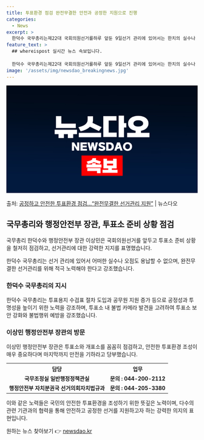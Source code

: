 ```yaml
---
title: 투표환경 점검 완전무결한 안전과 공정한 지원으로 진행
categories:
  - News
excerpt: >
  한덕수 국무총리는제22대 국회의원선거를하루 앞둔 9일선거 관리에 있어서는 한치의 실수나 오점이 있어서는 안되…
feature_text: >
  ## whereispost 실시간 뉴스 속보입니다.

  한덕수 국무총리는제22대 국회의원선거를하루 앞둔 9일선거 관리에 있어서는 한치의 실수나 오점이 있어서는 안되…
image: '/assets/img/newsdao_breakingnews.jpg'
---
```


![뉴스다오 속보](/assets/img/newsdao_breakingnews.jpg)

<p>출처: <a href="https://newsdao.kr/3556" rel="dofollow">공정하고 안전한 투표환경 점검…“완전무결한 선거관리 지원”</a> | 뉴스다오</p>

<h2 data-ke-size="size26">국무총리와 행정안전부 장관, 투표소 준비 상황 점검</h2>
국무총리 한덕수와 행정안전부 장관 이상민은 국회의원선거를 앞두고 투표소 준비 상황을 철저히 점검하고, 선거관리에 대한 강력한 지지를 표명했습니다.

<p data-ke-size="size16">한덕수 국무총리는 선거 관리에 있어서 어떠한 실수나 오점도 용납할 수 없으며, 완전무결한 선거관리를 위해 적극 노력해야 한다고 강조했습니다.</p>

<h3>한덕수 국무총리의 지시</h3>
한덕수 국무총리는 투표용지 수검표 절차 도입과 공무원 지원 증가 등으로 공정성과 투명성을 높이기 위한 노력을 강조하며, 투표소 내 불법 카메라 발견을 고려하여 투표소 보안 강화와 불법행위 예방을 강조했습니다.

<h3>이상민 행정안전부 장관의 방문</h3>
이상민 행정안전부 장관은 투표소와 개표소를 꼼꼼히 점검하고, 안전한 투표환경 조성이 매우 중요하다며 마지막까지 만전을 기하라고 당부했습니다.

<table>
	<tr>
		<th>담당</th>
		<th>업무</th>
	</tr>
	<tr>
		<td style="text-align: center; height: 17px;"><b>국무조정실 일반행정정책관실</b></td>
		<td style="text-align: center; height: 17px;"><b>문의 : 044-200-2112</b></td>
	</tr>
	<tr>
		<td style="text-align: center; height: 17px;"><b>행정안전부 자치분권국 선거의회자치법규과</b></td>
		<td style="text-align: center; height: 17px;"><b>문의 : 044-205-3380</b></td>
	</tr>
</table>

이와 같은 노력들은 국민의 안전한 투표환경을 조성하기 위한 뜻깊은 노력이며, 다수의 관련 기관과의 협력을 통해 안전하고 공정한 선거를 지원하고자 하는 강력한 의지의 표현입니다. 

원하는 뉴스 찾아보기 👉 <a href="https://newsdao.kr" rel="dofollow">newsdao.kr</a>


